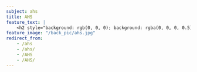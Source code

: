 ```yaml
---
subject: ahs
title: AHS
feature_text: |
    <h2 style="background: rgb(0, 0, 0); background: rgba(0, 0, 0, 0.5); color: #f1f1f1; padding: 10px;">AHS</h2>
feature_image: "/back_pic/ahs.jpg"
redirect_from:
    - /ahs
    - /ahs/
    - /AHS
    - /AHS/
---
```

